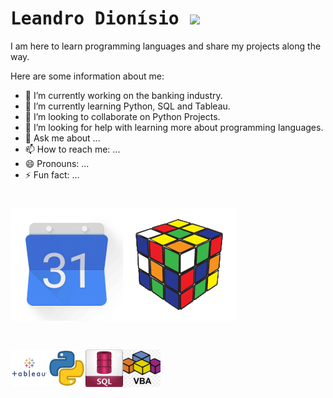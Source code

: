 # <samp>Leandro Dionísio </samp><img src="https://github.com/mupezzuol/mupezzuol/blob/master/assets/mario_hello_big.gif" width="30px">

I am here to learn programming languages and share my projects along the way.

Here are some information about me:

- 🔭 I’m currently working on the banking industry.
- 🌱 I’m currently learning Python, SQL and Tableau.
- 👯 I’m looking to collaborate on Python Projects.
- 🤔 I’m looking for help with learning more about programming languages. 
- 💬 Ask me about ...
- 📫 How to reach me: ...
- 😄 Pronouns: ...
- ⚡ Fun fact: ...

<h1 align="left"><p align="left"> <img width="180" height="180" src="Images/ezgif.com-gif-maker180180c.gif" "title"><img width="180" height="180" src="Images/ezgif.com-gif-maker180180.gif"></h1>

<h1 align="left"><p align="left"> <img width="60" height="60" src="Images/tableau1.png"><img width="60" height="60" src="Images/python1.png""><img width="60" height="60" src="Images/sql1.png""><img width="60" height="60" src="Images/vba1.png""></h1>
